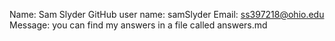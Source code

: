 Name: Sam Slyder
GitHub user name: samSlyder
Email: ss397218@ohio.edu
Message: you can find my answers in a file called answers.md